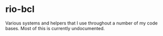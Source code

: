# rio-bcl

Various systems and helpers that I use throughout a number of my code bases. Most of this is currently undocumented. 

